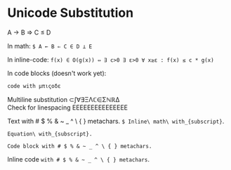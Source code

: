 # Unicode Substitution

A → B ⇒ C ≤ D

In math: `$ A ← B ⇐ C ∈ D ⊥ E`

In inline-code: `f(x) ∈ O(g(x)) ⇔ ∃ c>0 ∃ ε>0 ∀ x≥ε : f(x) ≤ c * g(x)`

In code blocks (doesn't work yet):
```
code with μπιςοδε
```

Multiline substitution ⊂∫∀∃ΞΛℂ∈ΣℕℝΔ  
Check for linespacing EEEEEEEEEEEEEEE

Text with # $ % & ~ _ ^ \ { } metachars.
`$ Inline\ math\ with_{subscript}`.
```$$
Equation\ with_{subscript}.
```
```
Code block with # $ % & ~ _ ^ \ { } metachars.
```
Inline code `with # $ % & ~ _ ^ \ { } metachars`.
